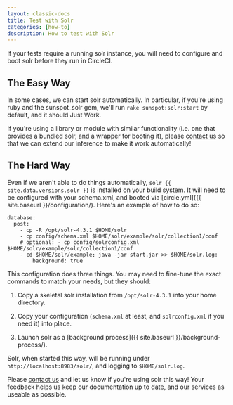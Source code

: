 ```yaml
---
layout: classic-docs
title: Test with Solr
categories: [how-to]
description: How to test with Solr
---
```


If your tests require a running solr instance, you will need to configure
and boot solr before they run in CircleCI.

## The Easy Way

In some cases, we can start solr automatically. In particular, if you're
using ruby and the sunspot_solr gem, we'll run
`rake sunspot:solr:start` by default, and it should Just Work.

If you're using a library or module with similar functionality (i.e. one
that provides a bundled solr, and a wrapper for booting it), please
[contact us](mailto:sayhi@circleci.com)
so that we can extend our inference to make it work automatically!

## The Hard Way

Even if we aren't able to do things automatically, `solr {{ site.data.versions.solr }}`
is installed on your build system. It will need to be configured with your
schema.xml, and booted via [circle.yml]({{ site.baseurl }}/configuration/).
Here's an example of how to do so:

```
database:
  post:
    - cp -R /opt/solr-4.3.1 $HOME/solr
    - cp config/schema.xml $HOME/solr/example/solr/collection1/conf
    # optional: - cp config/solrconfig.xml $HOME/solr/example/solr/collection1/conf
    - cd $HOME/solr/example; java -jar start.jar >> $HOME/solr.log:
        background: true
```

This configuration does three things. You may need to fine-tune the exact commands
to match your needs, but they should:

1.  Copy a skeletal solr installation from `/opt/solr-4.3.1` into your home directory.

2.  Copy your configuration (`schema.xml` at least, and `solrconfig.xml` if you need it)
into place.

3.  Launch solr as a [background process]({{ site.baseurl }}/background-process/).

Solr, when started this way, will be running under `http://localhost:8983/solr/`,
and logging to `$HOME/solr.log`.

Please [contact us](mailto:sayhi@circleci.com)
and let us know if you're using solr this way! Your feedback helps us keep our
documentation up to date, and our services as useable as possible.
